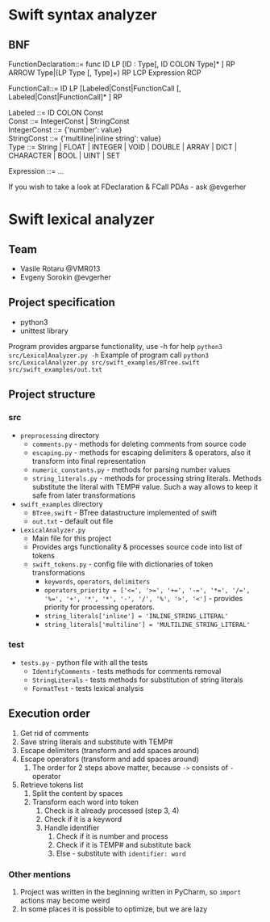 # Swift syntax analyzer

## BNF
FunctionDeclaration::= func ID LP \[ID : Type\[, ID COLON Type\]* \] RP ARROW Type|(LP Type [, Type]+) RP LCP Expression RCP

FunctionCall::= ID LP \[Labeled|Const|FunctionCall \[, Labeled|Const|FunctionCall\]* \] RP  

Labeled ::= ID COLON Const  
Const ::= IntegerConst | StringConst  
IntegerConst ::= {'number': value}  
StringConst ::= {'multiline|inline string': value}  
Type ::= String | FLOAT | INTEGER | VOID | DOUBLE | ARRAY | DICT | CHARACTER | BOOL | UINT | SET  

Expression ::= ...  


If you wish to take a look at FDeclaration & FCall PDAs - ask @evgerher

# Swift lexical analyzer

## Team
- Vasile Rotaru @VMR013
- Evgeny Sorokin @evgerher

## Project specification
- python3
- unittest library

Program provides argparse functionality, use -h for help `python3 src/LexicalAnalyzer.py -h`
Example of program call `python3 src/LexicalAnalyzer.py src/swift_examples/BTree.swift src/swift_examples/out.txt`

## Project structure

### src
- `preprocessing` directory
    - `comments.py` - methods for deleting comments from source code 
    - `escaping.py` - methods for escaping delimiters & operators, also it transform into final representation
    - `numeric_constants.py` - methods for parsing number values
    - `string_literals.py` - methods for processing string literals. Methods substitute the literal with TEMP# value. Such a way allows to keep it safe from later transformations
- `swift_examples` directory
    - `BTree.swift` - BTree datastructure implemented of swift
    - `out.txt` - default out file
- `LexicalAnalyzer.py`
    - Main file for this project
    - Provides args functionality & processes source code into list of tokens
    - `swift_tokens.py` - config file with dictionaries of token transformations
        - `keywords`, `operators`, `delimiters`
        - `operators_priority = ['<=', '>=', '+=', '-=', '*=', '/=', '%=', '+', '*', '*', '-', '/', '%', '>', '<']` - provides priority for processing operators.
        - `string_literals['inline'] = 'INLINE_STRING_LITERAL'`
        - `string_literals['multiline'] = 'MULTILINE_STRING_LITERAL'`
### test
- `tests.py` - python file with all the tests
    - `IdentifyComments` - tests methods for comments removal
    - `StringLiterals` - tests methods for substitution of string literals
    - `FormatTest` - tests lexical analysis
    
## Execution order
1) Get rid of comments
2) Save string literals and substitute with TEMP#
3) Escape delimiters (transform and add spaces around)
4) Escape operators (transform and add spaces around)
    1) The order for 2 steps above matter, because `->` consists of `-` operator
5) Retrieve tokens list
    1) Split the content by spaces
    2) Transform each word into token
        1) Check is it already processed (step 3, 4)
        2) Check if it is a keyword
        3) Handle identifier
            1) Check if it is number and process
            2) Check if it is TEMP# and substitute back
            3) Else - substitute with `identifier: word`
            
### Other mentions
1) Project was written in the beginning written in PyCharm, so `import` actions may become weird
2) In some places it is possible to optimize, but we are lazy
